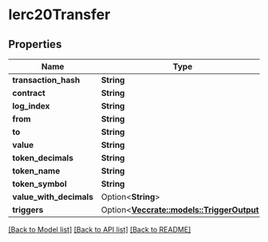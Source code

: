 # Ierc20Transfer

## Properties

Name | Type | Description | Notes
------------ | ------------- | ------------- | -------------
**transaction_hash** | **String** |  | 
**contract** | **String** |  | 
**log_index** | **String** |  | 
**from** | **String** |  | 
**to** | **String** |  | 
**value** | **String** |  | 
**token_decimals** | **String** |  | 
**token_name** | **String** |  | 
**token_symbol** | **String** |  | 
**value_with_decimals** | Option<**String**> |  | [optional]
**triggers** | Option<[**Vec<crate::models::TriggerOutput>**](TriggerOutput.md)> |  | [optional]

[[Back to Model list]](../README.md#documentation-for-models) [[Back to API list]](../README.md#documentation-for-api-endpoints) [[Back to README]](../README.md)


